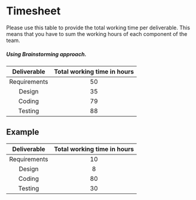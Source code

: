 # Timesheet

Please use this table to provide the total working time per deliverable. This means that you have to sum the working hours of each component of the team.
##### Using Brainstorming approach.
| Deliverable | Total working time in hours |
|:-----------:|:------------------:|
|Requirements| 50|
|Design | 35|
|Coding | 79|
|Testing | 88 |


## Example

| Deliverable | Total working time in hours |
|:-----------:|:------------------:|
|Requirements| 10 |
|Design | 8 |
|Coding | 80 |
|Testing | 30 |